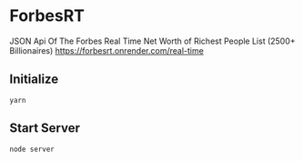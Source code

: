 # ForbesRT
JSON Api Of The Forbes Real Time Net Worth of Richest People List (2500+ Billionaires)
https://forbesrt.onrender.com/real-time

## Initialize
``` 
yarn
```

## Start Server
``` 
node server
```

